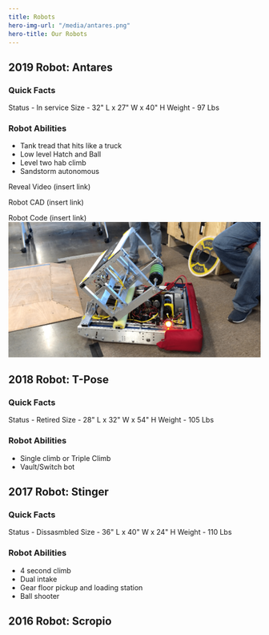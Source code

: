 ```yaml
---
title: Robots
hero-img-url: "/media/antares.png"
hero-title: Our Robots
---
```


## 2019 Robot: Antares
### Quick Facts
Status - In service
Size - 32" L x 27" W x 40" H
Weight - 97 Lbs 
### Robot Abilities
* Tank tread that hits like a truck
* Low level Hatch and Ball
* Level two hab climb
* Sandstorm autonomous

Reveal Video (insert link)

Robot CAD (insert link)

Robot Code (insert link)
![2019 Robot: Antares](/media/antares.png)


## 2018 Robot: T-Pose
### Quick Facts
Status - Retired
Size - 28" L x 32" W x 54" H
Weight - 105 Lbs 
### Robot Abilities
* Single climb or Triple Climb
* Vault/Switch bot




## 2017 Robot: Stinger
### Quick Facts
Status - Dissasmbled
Size - 36" L x 40" W x 24" H
Weight - 110 Lbs 
### Robot Abilities
* 4 second climb
* Dual intake
* Gear floor pickup and loading station
* Ball shooter




## 2016 Robot: Scropio